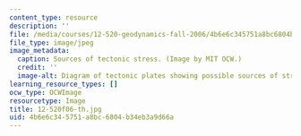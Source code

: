 ```yaml
---
content_type: resource
description: ''
file: /media/courses/12-520-geodynamics-fall-2006/4b6e6c345751a8bc6804b34eb3a9d66a_12-520f06-th.jpg
file_type: image/jpeg
image_metadata:
  caption: Sources of tectonic stress. (Image by MIT OCW.)
  credit: ''
  image-alt: Diagram of tectonic plates showing possible sources of stress.
learning_resource_types: []
ocw_type: OCWImage
resourcetype: Image
title: 12-520f06-th.jpg
uid: 4b6e6c34-5751-a8bc-6804-b34eb3a9d66a
---
```

